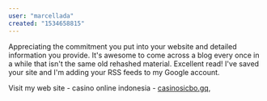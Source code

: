 ```yaml
---
user: "marcellada"
created: "1534658815"
---
```


Appreciating the commitment you put into your website and detailed information you provide.
It's awesome to come across a blog every once in a while that isn't the same old rehashed material.
Excellent read! I've saved your site and I'm adding your RSS feeds to my Google account.


Visit my web site - casino online indonesia - <a href="http://casinosicbo.gq">casinosicbo.gq</a>,
